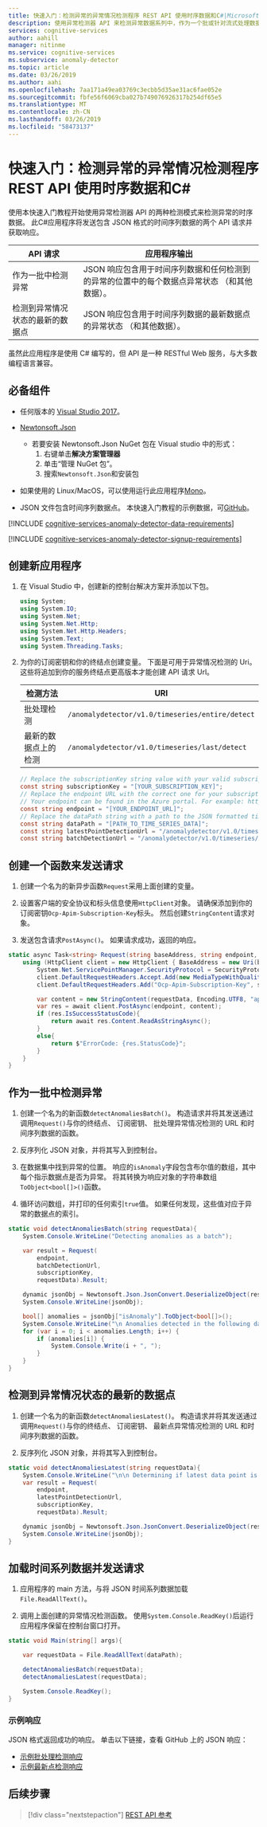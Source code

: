 ```yaml
---
title: 快速入门：检测异常的异常情况检测程序 REST API 使用时序数据和C#|Microsoft Docs
description: 使用异常检测器 API 来检测异常数据系列中，作为一个批或针对流式处理数据。
services: cognitive-services
author: aahill
manager: nitinme
ms.service: cognitive-services
ms.subservice: anomaly-detector
ms.topic: article
ms.date: 03/26/2019
ms.author: aahi
ms.openlocfilehash: 7aa171a49ea03769c3ecbb5d35ae31ac6fae052e
ms.sourcegitcommit: fbfe56f6069cba027b749076926317b254df65e5
ms.translationtype: MT
ms.contentlocale: zh-CN
ms.lasthandoff: 03/26/2019
ms.locfileid: "58473137"
---
```

# <a name="quickstart-detect-anomalies-in-your-time-series-data-using-the-anomaly-detector-rest-api-and-c"></a>快速入门：检测异常的异常情况检测程序 REST API 使用时序数据和C# 

使用本快速入门教程开始使用异常检测器 API 的两种检测模式来检测异常的时序数据。 此C#应用程序将发送包含 JSON 格式的时间序列数据的两个 API 请求并获取响应。

| API 请求                                        | 应用程序输出                                                                                                                         |
|----------------------------------------------------|--------------------------------------------------------------------------------------------------------------------------------------------|
| 作为一批中检测异常                        | JSON 响应包含用于时间序列数据和任何检测到的异常的位置中的每个数据点异常状态 （和其他数据）。 |
| 检测到异常情况状态的最新的数据点 | JSON 响应包含用于时间序列数据的最新数据点的异常状态 （和其他数据）。                                                                                                                                         |

 虽然此应用程序是使用 C# 编写的，但 API 是一种 RESTful Web 服务，与大多数编程语言兼容。

## <a name="prerequisites"></a>必备组件

- 任何版本的 [Visual Studio 2017](https://visualstudio.microsoft.com/downloads/)。
- [Newtonsoft.Json](https://www.newtonsoft.com/json)
    - 若要安装 Newtonsoft.Json NuGet 包在 Visual studio 中的形式：
        1. 右键单击**解决方案管理器**
        2. 单击“管理 NuGet 包”。
        3. 搜索`Newtonsoft.Json`和安装包
- 如果使用的 Linux/MacOS，可以使用运行此应用程序[Mono](http://www.mono-project.com/)。

- JSON 文件包含时间序列数据点。 本快速入门教程的示例数据，可[GitHub](https://github.com/Azure-Samples/anomalydetector/blob/master/example-data/request-data.json)。

[!INCLUDE [cognitive-services-anomaly-detector-data-requirements](../../../../includes/cognitive-services-anomaly-detector-data-requirements.md)]

[!INCLUDE [cognitive-services-anomaly-detector-signup-requirements](../../../../includes/cognitive-services-anomaly-detector-signup-requirements.md)]

## <a name="create-a-new-application"></a>创建新应用程序

1. 在 Visual Studio 中，创建新的控制台解决方案并添加以下包。 

    ```csharp
    using System;
    using System.IO;
    using System.Net;
    using System.Net.Http;
    using System.Net.Http.Headers;
    using System.Text;
    using System.Threading.Tasks;
    ```

2. 为你的订阅密钥和你的终结点创建变量。 下面是可用于异常情况检测的 Uri。 这些将追加到你的服务终结点更高版本才能创建 API 请求 Url。

    |检测方法  |URI  |
    |---------|---------|
    |批处理检测    | `/anomalydetector/v1.0/timeseries/entire/detect`        |
    |最新的数据点上的检测     | `/anomalydetector/v1.0/timeseries/last/detect`        |
    
    ```csharp
    // Replace the subscriptionKey string value with your valid subscription key.
    const string subscriptionKey = "[YOUR_SUBSCRIPTION_KEY]";
    // Replace the endpoint URL with the correct one for your subscription. 
    // Your endpoint can be found in the Azure portal. For example: https://westus2.api.cognitive.microsoft.com
    const string endpoint = "[YOUR_ENDPOINT_URL]";
    // Replace the dataPath string with a path to the JSON formatted time series data.
    const string dataPath = "[PATH_TO_TIME_SERIES_DATA]";
    const string latestPointDetectionUrl = "/anomalydetector/v1.0/timeseries/last/detect";
    const string batchDetectionUrl = "/anomalydetector/v1.0/timeseries/entire/detect";
    ```

## <a name="create-a-function-to-send-requests"></a>创建一个函数来发送请求

1. 创建一个名为的新异步函数`Request`采用上面创建的变量。

2. 设置客户端的安全协议和标头信息使用`HttpClient`对象。 请确保添加到你的订阅密钥`Ocp-Apim-Subscription-Key`标头。 然后创建`StringContent`请求对象。
 
3. 发送包含请求`PostAsync()`。 如果请求成功，返回的响应。  

```csharp
static async Task<string> Request(string baseAddress, string endpoint, string subscriptionKey, string requestData){
    using (HttpClient client = new HttpClient { BaseAddress = new Uri(baseAddress) }){
        System.Net.ServicePointManager.SecurityProtocol = SecurityProtocolType.Tls12 | SecurityProtocolType.Tls11 | SecurityProtocolType.Tls;
        client.DefaultRequestHeaders.Accept.Add(new MediaTypeWithQualityHeaderValue("application/json"));
        client.DefaultRequestHeaders.Add("Ocp-Apim-Subscription-Key", subscriptionKey);

        var content = new StringContent(requestData, Encoding.UTF8, "application/json");
        var res = await client.PostAsync(endpoint, content);
        if (res.IsSuccessStatusCode){
            return await res.Content.ReadAsStringAsync();
        }
        else{
            return $"ErrorCode: {res.StatusCode}";
        }
    }
}
```

## <a name="detect-anomalies-as-a-batch"></a>作为一批中检测异常

1. 创建一个名为的新函数`detectAnomaliesBatch()`。 构造请求并将其发送通过调用`Request()`与你的终结点、 订阅密钥、 批处理异常情况检测的 URL 和时间序列数据的函数。

2. 反序列化 JSON 对象，并将其写入到控制台。

3. 在数据集中找到异常的位置。 响应的`isAnomaly`字段包含布尔值的数组，其中每个指示数据点是否为异常。 将其转换为响应对象的字符串数组`ToObject<bool[]>()`函数。

4. 循环访问数组，并打印的任何索引`true`值。 如果任何发现，这些值对应于异常的数据点的索引。

```csharp
static void detectAnomaliesBatch(string requestData){
    System.Console.WriteLine("Detecting anomalies as a batch");

    var result = Request(
        endpoint,
        batchDetectionUrl,
        subscriptionKey,
        requestData).Result;

    dynamic jsonObj = Newtonsoft.Json.JsonConvert.DeserializeObject(result);
    System.Console.WriteLine(jsonObj);

    bool[] anomalies = jsonObj["isAnomaly"].ToObject<bool[]>();
    System.Console.WriteLine("\n Anomalies detected in the following data positions:");
    for (var i = 0; i < anomalies.Length; i++) {
        if (anomalies[i]) {
            System.Console.Write(i + ", ");
        }
    }
}
```

## <a name="detect-the-anomaly-status-of-the-latest-data-point"></a>检测到异常情况状态的最新的数据点

1. 创建一个名为的新函数`detectAnomaliesLatest()`。 构造请求并将其发送通过调用`Request()`与你的终结点、 订阅密钥、 最新点异常情况检测的 URL 和时间序列数据的函数。

2. 反序列化 JSON 对象，并将其写入到控制台。 

```csharp
static void detectAnomaliesLatest(string requestData){
    System.Console.WriteLine("\n\n Determining if latest data point is an anomaly");
    var result = Request(
        endpoint,
        latestPointDetectionUrl,
        subscriptionKey,
        requestData).Result;

    dynamic jsonObj = Newtonsoft.Json.JsonConvert.DeserializeObject(result);
    System.Console.WriteLine(jsonObj);
}
```

## <a name="load-your-time-series-data-and-send-the-request"></a>加载时间系列数据并发送请求

1. 应用程序的 main 方法，与将 JSON 时间系列数据加载`File.ReadAllText()`。 

2. 调用上面创建的异常情况检测函数。 使用`System.Console.ReadKey()`后运行应用程序保留在控制台窗口打开。

```csharp
static void Main(string[] args){

    var requestData = File.ReadAllText(dataPath);

    detectAnomaliesBatch(requestData);
    detectAnomaliesLatest(requestData);

    System.Console.ReadKey();
}
```

### <a name="example-response"></a>示例响应

JSON 格式返回成功的响应。 单击以下链接，查看 GitHub 上的 JSON 响应：
* [示例批处理检测响应](https://github.com/Azure-Samples/anomalydetector/blob/master/example-data/batch-response.json)
* [示例最新点检测响应](https://github.com/Azure-Samples/anomalydetector/blob/master/example-data/latest-point-response.json)

## <a name="next-steps"></a>后续步骤

> [!div class="nextstepaction"]
> [REST API 参考](https://westus2.dev.cognitive.microsoft.com/docs/services/AnomalyDetector/operations/post-timeseries-entire-detect)